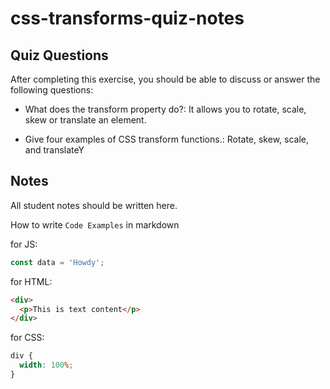# css-transforms-quiz-notes

## Quiz Questions

After completing this exercise, you should be able to discuss or answer the following questions:

- What does the transform property do?: It allows you to rotate, scale, skew or translate an element.

- Give four examples of CSS transform functions.: Rotate, skew, scale, and translateY

## Notes

All student notes should be written here.

How to write `Code Examples` in markdown

for JS:

```javascript
const data = 'Howdy';
```

for HTML:

```html
<div>
  <p>This is text content</p>
</div>
```

for CSS:

```css
div {
  width: 100%;
}
```
